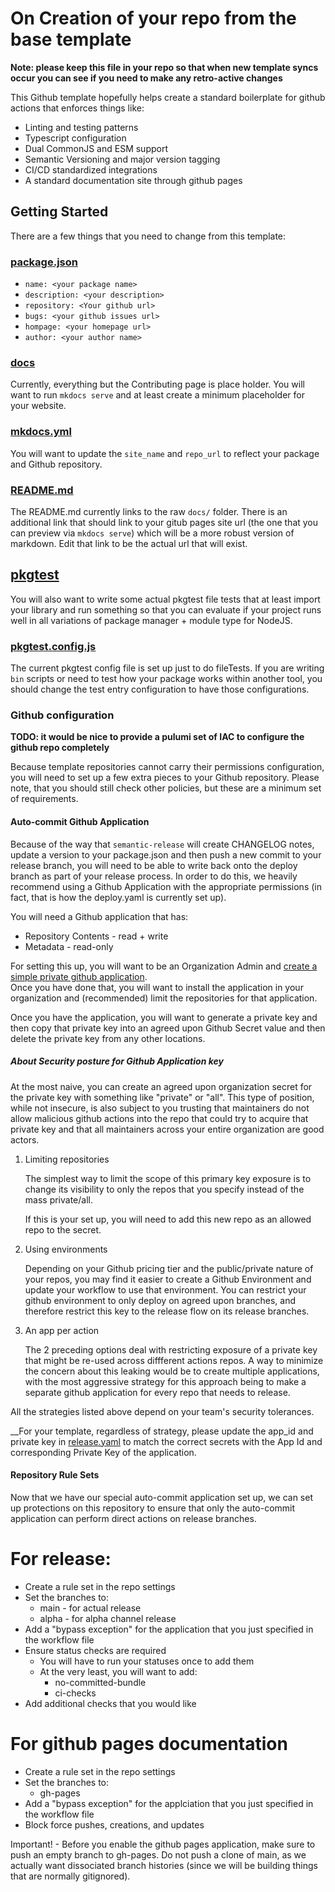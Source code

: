 # On Creation of your repo from the base template

**Note: please keep this file in your repo so that when new template syncs occur you can see if you need to make any retro-active changes**

This Github template hopefully helps create a standard boilerplate for github actions that enforces things like:

- Linting and testing patterns
- Typescript configuration
- Dual CommonJS and ESM support
- Semantic Versioning and major version tagging
- CI/CD standardized integrations
- A standard documentation site through github pages

## Getting Started

There are a few things that you need to change from this template:

### [package.json](./package.json)

- `name: <your package name>`
- `description: <your description>`
- `repository: <Your github url>`
- `bugs: <your github issues url>`
- `hompage: <your homepage url>`
- `author: <your author name>`

### [docs](./docs/)

Currently, everything but the Contributing page is place holder.  You will want to run `mkdocs serve` and at least create a minimum placeholder
for your website.

### [mkdocs.yml](./mkdocs.yml)

You will want to update the `site_name` and `repo_url` to reflect your package and Github repository.

### [README.md](./README.md)

The README.md currently links to the raw `docs/` folder.  There is an additional link that should link to your gitub pages site url (the one
that you can preview via `mkdocs serve`) which will be a more robust version of markdown.  Edit that link to be the actual url that will exist.

## [pkgtest](./pkgtest)

You will also want to write some actual pkgtest file tests that at least import your library and run something so that you can evaluate if your
project runs well in all variations of package manager + module type for NodeJS.

### [pkgtest.config.js](./pkgtest.config.js)

The current pkgtest config file is set up just to do fileTests.  If you are writing `bin` scripts or need to test how your package works within
another tool, you should change the test entry configuration to have those configurations.

### Github configuration

**TODO: it would be nice to provide a pulumi set of IAC to configure the github repo completely**

Because template repositories cannot carry their permissions configuration, you will need to set up a few extra pieces to your Github repository.
Please note, that you should still check other policies, but these are a minimum set of requirements.

#### Auto-commit Github Application

Because of the way that `semantic-release` will create CHANGELOG notes, update a version to your package.json and then push a new commit
to your release branch, you will need to be able to write back onto the deploy branch as part of your release process. 
In order to do this, we heavily recommend using a Github Application with the appropriate permissions (in fact, that is how the deploy.yaml is currently set up).

You will need a Github application that has:

- Repository Contents - read + write
- Metadata - read-only

For setting this up, you will want to be an Organization Admin and
[create a simple private github application](https://docs.github.com/en/apps/creating-github-apps).  
Once you have done that, you will want to install the application in your organization and (recommended) limit the repositories for that application.

Once you have the application, you will want to generate a private key and then copy that private key into an agreed upon Github Secret value and then
delete the private key from any other locations.

##### About Security posture for Github Application key

At the most naive, you can create an agreed upon organization secret for the private key with something like "private" or "all". This type of position,
while not insecure, is also subject to you trusting that maintainers do not allow malicious github actions into the repo that could try to acquire that
private key and that all maintainers across your entire organization are good actors.

1. Limiting repositories

   The simplest way to limit the scope of this primary key exposure is to change its visibility to only the repos that you specify instead of the mass private/all.

   If this is your set up, you will need to add this new repo as an allowed repo to the secret.

2. Using environments

   Depending on your Github pricing tier and the public/private nature of your repos, you may find it easier to create a Github Environment and update your workflow to use that environment. You can restrict your github environment to only deploy on agreed upon branches, and therefore restrict this
   key to the release flow on its release branches.

3. An app per action

   The 2 preceding options deal with restricting exposure of a private key that might be re-used across diffferent actions repos. A way to minimize the
   concern about this leaking would be to create multiple applications, with the most aggressive strategy for this approach being to make a separate
   github application for every repo that needs to release.

All the strategies listed above depend on your team's security tolerances.

\_\_For your template, regardless of strategy, please update the app_id and private key in [release.yaml](./.github/workflows/release.yaml) to match the
correct secrets with the App Id and corresponding Private Key of the application.

#### Repository Rule Sets

Now that we have our special auto-commit application set up, we can set up protections on this repository to ensure that only the auto-commit application
can perform direct actions on release branches.

# For release:

- Create a rule set in the repo settings
- Set the branches to:
  - main - for actual release
  - alpha - for alpha channel release
- Add a "bypass exception" for the application that you just specified in the workflow file
- Ensure status checks are required
  - You will have to run your statuses once to add them
  - At the very least, you will want to add:
    - no-committed-bundle
    - ci-checks
- Add additional checks that you would like

# For github pages documentation

- Create a rule set in the repo settings
- Set the branches to:
  - gh-pages
- Add a "bypass exception" for the applciation that you just specified in the workflow file
- Block force pushes, creations, and updates

Important! - Before you enable the github pages application, make sure to push an empty branch to gh-pages.
Do not push a clone of main, as we actually want dissociated branch histories (since we will be building things
that are normally gitignored). 